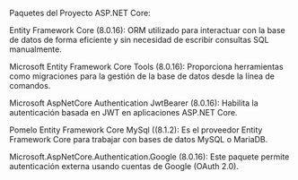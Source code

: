 Paquetes del Proyecto
ASP.NET Core:

Entity Framework Core (8.0.16): ORM utilizado para interactuar con la base de datos de forma eficiente y sin necesidad de escribir consultas SQL manualmente.

Microsoft Entity Framework Core Tools (8.0.16): Proporciona herramientas como migraciones para la gestión de la base de datos desde la línea de comandos.

Microsoft AspNetCore Authentication JwtBearer (8.0.16): Habilita la autenticación basada en JWT en aplicaciones ASP.NET Core.

Pomelo Entity Framework Core MySql ((8.1.2): Es el proveedor Entity Framework Core para trabajar con bases de datos MySQL o MariaDB.

Microsoft.AspNetCore.Authentication.Google (8.0.16): Este paquete permite autenticación externa usando cuentas de Google (OAuth 2.0).
